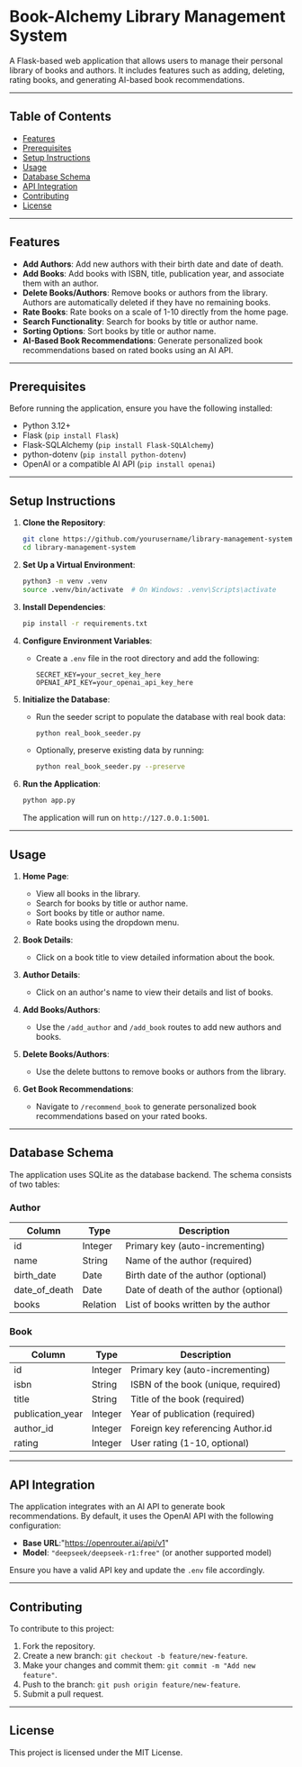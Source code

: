 # Book-Alchemy Library Management System

A Flask-based web application that allows users to manage their personal library of books and authors. It includes features such as adding, deleting, rating books, and generating AI-based book recommendations.

---

## Table of Contents

- [Features](#features)
- [Prerequisites](#prerequisites)
- [Setup Instructions](#setup-instructions)
- [Usage](#usage)
- [Database Schema](#database-schema)
- [API Integration](#api-integration)
- [Contributing](#contributing)
- [License](#license)

---

## Features

- **Add Authors**: Add new authors with their birth date and date of death.
- **Add Books**: Add books with ISBN, title, publication year, and associate them with an author.
- **Delete Books/Authors**: Remove books or authors from the library. Authors are automatically deleted if they have no remaining books.
- **Rate Books**: Rate books on a scale of 1-10 directly from the home page.
- **Search Functionality**: Search for books by title or author name.
- **Sorting Options**: Sort books by title or author name.
- **AI-Based Book Recommendations**: Generate personalized book recommendations based on rated books using an AI API.

---

## Prerequisites

Before running the application, ensure you have the following installed:

- Python 3.12+
- Flask (`pip install Flask`)
- Flask-SQLAlchemy (`pip install Flask-SQLAlchemy`)
- python-dotenv (`pip install python-dotenv`)
- OpenAI or a compatible AI API (`pip install openai`)

---

## Setup Instructions

1. **Clone the Repository**:
   ```bash
   git clone https://github.com/yourusername/library-management-system.git
   cd library-management-system
   ```

2. **Set Up a Virtual Environment**:
   ```bash
   python3 -m venv .venv
   source .venv/bin/activate  # On Windows: .venv\Scripts\activate
   ```

3. **Install Dependencies**:
   ```bash
   pip install -r requirements.txt
   ```

4. **Configure Environment Variables**:
   - Create a `.env` file in the root directory and add the following:
     ```
     SECRET_KEY=your_secret_key_here
     OPENAI_API_KEY=your_openai_api_key_here
     ```

5. **Initialize the Database**:
   - Run the seeder script to populate the database with real book data:
     ```bash
     python real_book_seeder.py
     ```
   - Optionally, preserve existing data by running:
     ```bash
     python real_book_seeder.py --preserve
     ```

6. **Run the Application**:
   ```bash
   python app.py
   ```
   The application will run on `http://127.0.0.1:5001`.

---

## Usage

1. **Home Page**:
   - View all books in the library.
   - Search for books by title or author name.
   - Sort books by title or author name.
   - Rate books using the dropdown menu.

2. **Book Details**:
   - Click on a book title to view detailed information about the book.

3. **Author Details**:
   - Click on an author's name to view their details and list of books.

4. **Add Books/Authors**:
   - Use the `/add_author` and `/add_book` routes to add new authors and books.

5. **Delete Books/Authors**:
   - Use the delete buttons to remove books or authors from the library.

6. **Get Book Recommendations**:
   - Navigate to `/recommend_book` to generate personalized book recommendations based on your rated books.

---

## Database Schema

The application uses SQLite as the database backend. The schema consists of two tables:

### **Author**
| Column         | Type      | Description                          |
|----------------|-----------|---------------------------------------|
| id             | Integer   | Primary key (auto-incrementing)       |
| name           | String    | Name of the author (required)         |
| birth_date     | Date      | Birth date of the author (optional)   |
| date_of_death  | Date      | Date of death of the author (optional)|
| books          | Relation   | List of books written by the author   |

### **Book**
| Column         | Type      | Description                          |
|----------------|-----------|---------------------------------------|
| id             | Integer   | Primary key (auto-incrementing)       |
| isbn           | String    | ISBN of the book (unique, required)   |
| title          | String    | Title of the book (required)          |
| publication_year| Integer   | Year of publication (required)        |
| author_id      | Integer   | Foreign key referencing Author.id     |
| rating         | Integer   | User rating (1-10, optional)          |

---

## API Integration

The application integrates with an AI API to generate book recommendations. By default, it uses the OpenAI API with the following configuration:

- **Base URL**:"https://openrouter.ai/api/v1"
- **Model**: `"deepseek/deepseek-r1:free"` (or another supported model)

Ensure you have a valid API key and update the `.env` file accordingly.

---

## Contributing

To contribute to this project:

1. Fork the repository.
2. Create a new branch: `git checkout -b feature/new-feature`.
3. Make your changes and commit them: `git commit -m "Add new feature"`.
4. Push to the branch: `git push origin feature/new-feature`.
5. Submit a pull request.

---

## License

This project is licensed under the MIT License.
